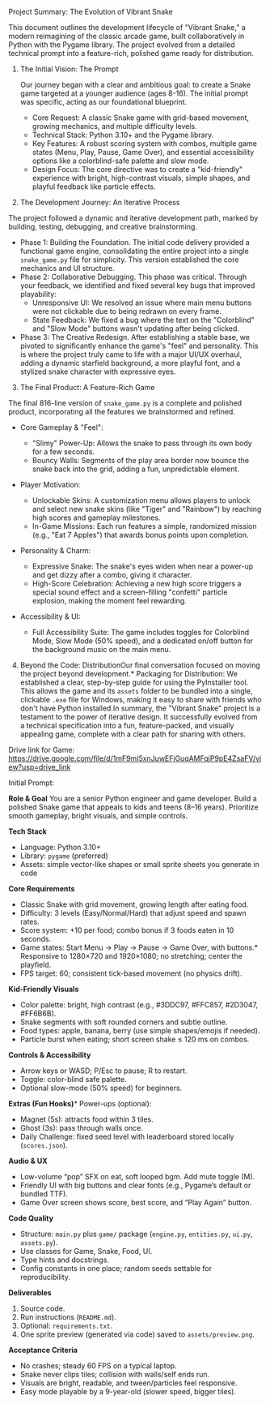 Project Summary: The Evolution of Vibrant Snake


This document outlines the development lifecycle of "Vibrant Snake," a modern reimagining of the classic arcade game, built collaboratively in Python with the Pygame library. The project evolved from a detailed technical prompt into a feature-rich, polished game ready for distribution.

1. The Initial Vision: The Prompt

   Our journey began with a clear and ambitious goal: to create a Snake game targeted at a younger audience (ages 8-16). The initial prompt was specific, acting as our foundational blueprint.

   * Core Request: A classic Snake game with grid-based movement, growing mechanics, and multiple difficulty levels.
   * Technical Stack: Python 3.10+ and the Pygame library.
   * Key Features: A robust scoring system with combos, multiple game states (Menu, Play, Pause, Game Over), and essential accessibility options like a colorblind-safe palette and slow mode.
   * Design Focus: The core directive was to create a "kid-friendly" experience with bright, high-contrast visuals, simple shapes, and playful feedback like particle effects.
  
2. The Development Journey: An Iterative Process

The project followed a dynamic and iterative development path, marked by building, testing, debugging, and creative brainstorming.

* Phase 1: Building the Foundation. The initial code delivery provided a functional game engine, consolidating the entire project into a single `snake_game.py` file for simplicity. This version established the core mechanics and UI structure.
* Phase 2: Collaborative Debugging. This phase was critical. Through your feedback, we identified and fixed several key bugs that improved playability:&nbsp; &nbsp;
   * Unresponsive UI: We resolved an issue where main menu buttons were not clickable due to being redrawn on every frame.&nbsp; &nbsp;
   * State Feedback: We fixed a bug where the text on the "Colorblind" and "Slow Mode" buttons wasn't updating after being clicked.
* Phase 3: The Creative Redesign. After establishing a stable base, we pivoted to significantly enhance the game's "feel" and personality. This is where the project truly came to life with a major UI/UX overhaul, adding a dynamic starfield background, a more playful font, and a stylized snake character with expressive eyes.&nbsp;

3. The Final Product: A Feature-Rich Game

The final 816-line version of `snake_game.py` is a complete and polished product, incorporating all the features we brainstormed and refined.

* Core Gameplay &amp; "Feel":&nbsp; &nbsp;
  * "Slimy" Power-Up: Allows the snake to pass through its own body for a few seconds.&nbsp; &nbsp;
  * Bouncy Walls: Segments of the play area border now bounce the snake back into the grid, adding a fun, unpredictable element.

* Player Motivation:&nbsp; &nbsp;
  * Unlockable Skins: A customization menu allows players to unlock and select new snake skins (like "Tiger" and "Rainbow") by reaching high scores and gameplay milestones.&nbsp; &nbsp;
  * In-Game Missions: Each run features a simple, randomized mission (e.g., "Eat 7 Apples") that awards bonus points upon completion.

* Personality &amp; Charm:&nbsp; &nbsp;
  * Expressive Snake: The snake's eyes widen when near a power-up and get dizzy after a combo, giving it character.&nbsp; &nbsp;
  * High-Score Celebration: Achieving a new high score triggers a special sound effect and a screen-filling "confetti" particle explosion, making the moment feel rewarding.

* Accessibility &amp; UI:&nbsp; &nbsp;
  * Full Accessibility Suite: The game includes toggles for Colorblind Mode, Slow Mode (50% speed), and a dedicated on/off button for the background music on the main menu.

4. Beyond the Code: DistributionOur final conversation focused on moving the project beyond development.* Packaging for Distribution: We established a clear, step-by-step guide for using the PyInstaller tool. This allows the game and its `assets` folder to be bundled into a single, clickable `.exe` file for Windows, making it easy to share with friends who don't have Python installed.In summary, the "Vibrant Snake" project is a testament to the power of iterative design. It successfully evolved from a technical specification into a fun, feature-packed, and visually appealing game, complete with a clear path for sharing with others.


Drive link for Game:
https://drive.google.com/file/d/1mF9mI5xnJuwEFjGuqAMFqjP9pE4ZsaFV/view?usp=drive_link


Initial Prompt:


**Role &amp; Goal**
You are a senior Python engineer and game developer. Build a polished Snake game that appeals to kids and teens (8–16 years). Prioritize smooth gameplay, bright visuals, and simple controls.

**Tech Stack**
* Language: Python 3.10+
* Library: `pygame` (preferred)
* Assets: simple vector-like shapes or small sprite sheets you generate in code

**Core Requirements**
* Classic Snake with grid movement, growing length after eating food.
* Difficulty: 3 levels (Easy/Normal/Hard) that adjust speed and spawn rates.
* Score system: +10 per food; combo bonus if 3 foods eaten in 10 seconds.
* Game states: Start Menu → Play → Pause → Game Over, with buttons.* Responsive to 1280×720 and 1920×1080; no stretching; center the playfield.
* FPS target: 60; consistent tick-based movement (no physics drift).

**Kid-Friendly Visuals**
* Color palette: bright, high contrast (e.g., #3DDC97, #FFC857, #2D3047, #FF6B6B).
* Snake segments with soft rounded corners and subtle outline.
* Food types: apple, banana, berry (use simple shapes/emojis if needed).
* Particle burst when eating; short screen shake ≤ 120 ms on combos.

**Controls &amp; Accessibility**
* Arrow keys or WASD; P/Esc to pause; R to restart.
* Toggle: color-blind safe palette.
* Optional slow-mode (50% speed) for beginners.

**Extras (Fun Hooks)*** Power-ups (optional):&nbsp;
* Magnet (5s): attracts food within 3 tiles.&nbsp;
* Ghost (3s): pass through walls once.
* Daily Challenge: fixed seed level with leaderboard stored locally (`scores.json`).

**Audio &amp; UX**
* Low-volume “pop” SFX on eat, soft looped bgm. Add mute toggle (M).
* Friendly UI with big buttons and clear fonts (e.g., Pygame’s default or bundled TTF).
* Game Over screen shows score, best score, and “Play Again” button.

**Code Quality**
* Structure: `main.py` plus `game/` package (`engine.py`, `entities.py`, `ui.py`, `assets.py`).
* Use classes for Game, Snake, Food, UI.
* Type hints and docstrings.
* Config constants in one place; random seeds settable for reproducibility.

**Deliverables**
1. Source code.
2. Run instructions (`README.md`).
3. Optional: `requirements.txt`.
4. One sprite preview (generated via code) saved to `assets/preview.png`.

**Acceptance Criteria**
* No crashes; steady 60 FPS on a typical laptop.
* Snake never clips tiles; collision with walls/self ends run.
* Visuals are bright, readable, and tween/particles feel responsive.
* Easy mode playable by a 9-year-old (slower speed, bigger tiles).



